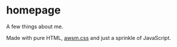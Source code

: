 # homepage

A few things about me.

Made with pure HTML, [awsm.css](https://igoradamenko.github.io/awsm.css/index.html) and just a sprinkle of JavaScript.
